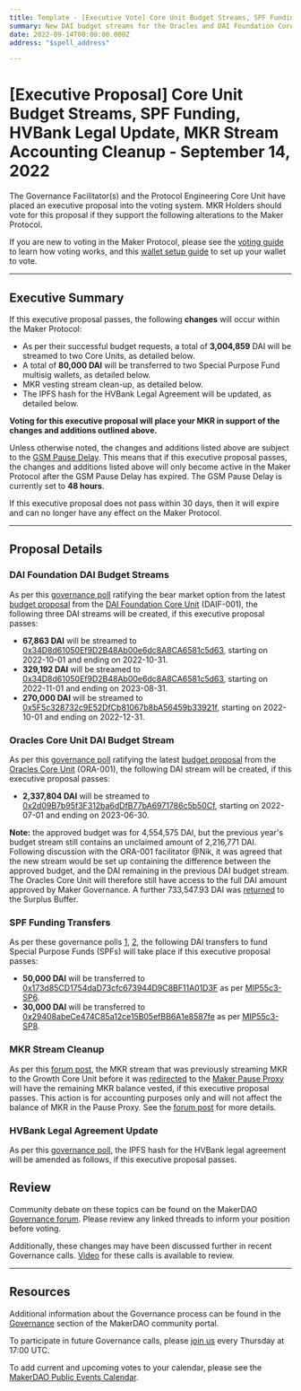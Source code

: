 ```yaml
---
title: Template - [Executive Vote] Core Unit Budget Streams, SPF Funding, HVBank Legal Update, MKR Stream Accounting Cleanup - September 14, 2022
summary: New DAI budget streams for the Oracles and DAI Foundation Core Units, funding for two special purpose funds, updating the IPFS hash of the HVBank legal agreement, cleanup of the former Growth Core Unit MKR vesting stream.
date: 2022-09-14T00:00:00.000Z
address: "$spell_address"

---
```

# [Executive Proposal] Core Unit Budget Streams, SPF Funding, HVBank Legal Update, MKR Stream Accounting Cleanup - September 14, 2022

The Governance Facilitator(s) and the Protocol Engineering Core Unit have placed an executive proposal into the voting system. MKR Holders should vote for this proposal if they support the following alterations to the Maker Protocol.

If you are new to voting in the Maker Protocol, please see the [voting guide](https://community-development.makerdao.com/en/learn/governance/how-voting-works/) to learn how voting works, and this [wallet setup guide](https://community-development.makerdao.com/en/learn/governance/voting-setup/) to set up your wallet to vote.

---

## Executive Summary

If this executive proposal passes, the following **changes** will occur within the Maker Protocol:
- As per their successful budget requests, a total of **3,004,859** DAI will be streamed to two Core Units, as detailed below.
- A total of **80,000 DAI** will be transferred to two Special Purpose Fund multisig wallets, as detailed below.
- MKR vesting stream clean-up, as detailed below.
- The IPFS hash for the HVBank Legal Agreement will be updated, as detailed below.

**Voting for this executive proposal will place your MKR in support of the changes and additions outlined above.**

Unless otherwise noted, the changes and additions listed above are subject to the [GSM Pause Delay](https://manual.makerdao.com/parameter-index/core/param-gsm-pause-delay). This means that if this executive proposal passes, the changes and additions listed above will only become active in the Maker Protocol after the GSM Pause Delay has expired. The GSM Pause Delay is currently set to **48 hours**.

If this executive proposal does not pass within 30 days, then it will expire and can no longer have any effect on the Maker Protocol.

---

## Proposal Details

### DAI Foundation DAI Budget Streams

As per this [governance poll](https://vote.makerdao.com/polling/QmQJ9hYq#poll-detail) ratifying the bear market option from the latest [budget proposal](https://mips.makerdao.com/mips/details/MIP40c3SP74) from the [DAI Foundation Core Unit](https://mips.makerdao.com/mips/details/MIP39c2SP17) (DAIF-001), the following three DAI streams will be created, if this executive proposal passes:

- **67,863 DAI** will be streamed to [0x34D8d61050Ef9D2B48Ab00e6dc8A8CA6581c5d63](https://etherscan.io/address/0x34d8d61050ef9d2b48ab00e6dc8a8ca6581c5d63), starting on 2022-10-01 and ending on 2022-10-31.
- **329,192 DAI** will be streamed to [0x34D8d61050Ef9D2B48Ab00e6dc8A8CA6581c5d63](https://etherscan.io/address/0x34d8d61050ef9d2b48ab00e6dc8a8ca6581c5d63), starting on 2022-11-01 and ending on 2023-08-31.
- **270,000 DAI** will be streamed to [0x5F5c328732c9E52DfCb81067b8bA56459b33921f](https://etherscan.io/address/0x5f5c328732c9e52dfcb81067b8ba56459b33921f), starting on 2022-10-01 and ending on 2022-12-31.

### Oracles Core Unit DAI Budget Stream

As per this [governance poll](https://vote.makerdao.com/polling/Qma3P8v9) ratifying the latest [budget proposal](https://mips.makerdao.com/mips/details/MIP40c3SP75) from the [Oracles Core Unit](https://mips.makerdao.com/mips/details/MIP40c3SP75) (ORA-001), the following DAI stream will be created, if this executive proposal passes:

- **2,337,804 DAI** will be streamed to [0x2d09B7b95f3F312ba6dDfB77bA6971786c5b50Cf](https://etherscan.io/address/0x2d09b7b95f3f312ba6ddfb77ba6971786c5b50cf), starting on 2022-07-01 and ending on 2023-06-30.

**Note:** the approved budget was for 4,554,575 DAI, but the previous year's budget stream still contains an unclaimed amount of 2,216,771 DAI. Following discussion with the ORA-001 facilitator @Nik, it was agreed that the new stream would be set up containing the difference between the approved budget, and the DAI remaining in the previous DAI budget stream. The Oracles Core Unit will therefore still have access to the full DAI amount approved by Maker Governance. A further 733,547.93 DAI was [returned](https://etherscan.io/tx/0x379fa62decb0b6fb503c75d0dde96c2088956b2a71bd8a2e0652e28af8007431) to the Surplus Buffer.

### SPF Funding Transfers

As per these governance polls [1](https://vote.makerdao.com/polling/QmcCs8SS), [2](https://vote.makerdao.com/polling/QmdaG8mo), the following DAI transfers to fund Special Purpose Funds (SPFs) will take place if this executive proposal passes:

- **50,000 DAI** will be transferred to [0x173d85CD1754daD73cfc673944D9C8BF11A01D3F](https://etherscan.io/address/0x173d85cd1754dad73cfc673944d9c8bf11a01d3f) as per [MIP55c3-SP6](https://mips.makerdao.com/mips/details/MIP55c3SP6).
- **30,000 DAI** will be transferred to [0x29408abeCe474C85a12ce15B05efBB6A1e8587fe](https://etherscan.io/address/0x29408abece474c85a12ce15b05efbb6a1e8587fe) as per [MIP55c3-SP8](https://mips.makerdao.com/mips/details/MIP55c3SP8).

### MKR Stream Cleanup

As per this [forum post](https://forum.makerdao.com/t/executive-inclusion-gro-001-mkr-vesting-stream-clean-up/17820), the MKR stream that was previously streaming MKR to the Growth Core Unit before it was [redirected](https://etherscan.io/tx/0x2755d689a8939e0d95c15bef1cfa14d048b79bb218362338fc9173657643c382) to the [Maker Pause Proxy](https://etherscan.io/address/0xbe8e3e3618f7474f8cb1d074a26affef007e98fb) will have the remaining MKR balance vested, if this executive proposal passes. This action is for accounting purposes only and will not affect the balance of MKR in the Pause Proxy. See the [forum post](https://forum.makerdao.com/t/executive-inclusion-gro-001-mkr-vesting-stream-clean-up/17820) for more details.

### HVBank Legal Agreement Update

As per this [governance poll](https://vote.makerdao.com/polling/QmX81EhP), the IPFS hash for the HVBank legal agreement will be amended as follows, if this executive proposal passes.

## Review

Community debate on these topics can be found on the MakerDAO [Governance forum](https://forum.makerdao.com/). Please review any linked threads to inform your position before voting.

Additionally, these changes may have been discussed further in recent Governance calls. [Video](https://www.youtube.com/playlist?list=PLLzkWCj8ywWNq5-90-Id6VPSsrk4OWVan) for these calls is available to review.

---

## Resources

Additional information about the Governance process can be found in the [Governance](https://community-development.makerdao.com/en/learn/governance) section of the MakerDAO community portal.

To participate in future Governance calls, please [join us](https://github.com/makerdao/community/tree/master/governance/governance-and-risk-meetings) every Thursday at 17:00 UTC.

To add current and upcoming votes to your calendar, please see the [MakerDAO Public Events Calendar](https://calendar.google.com/calendar/embed?src=makerdao.com_3efhm2ghipksegl009ktniomdk%40group.calendar.google.com&ctz=UTC&mode=week&showCalendars=0&showPrint=0).